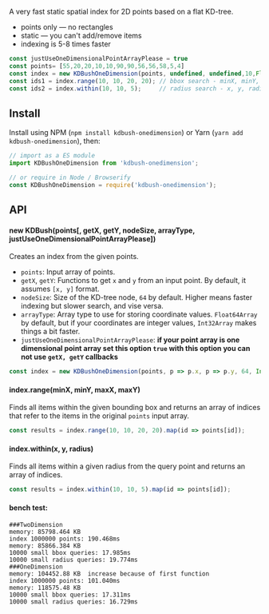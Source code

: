 

A very fast static spatial index for 2D points based on a flat KD-tree.

- points only — no rectangles
- static — you can't add/remove items
- indexing is 5-8 times faster

```js
const justUseOneDimensionalPointArrayPlease = true
const points= [55,20,20,10,10,90,90,56,56,58,5,4]
const index = new KDBushOneDimension(points, undefined, undefined,10,Float64Array, justUseOneDimensionalPointArrayPlease);         // make an index
const ids1 = index.range(10, 10, 20, 20); // bbox search - minX, minY, maxX, maxY
const ids2 = index.within(10, 10, 5);     // radius search - x, y, radius
```

## Install

Install using NPM (`npm install kdbush-onedimension`) or Yarn (`yarn add kdbush-onedimension`), then:

```js
// import as a ES module
import KDBushOneDimension from 'kdbush-onedimension';

// or require in Node / Browserify
const KDBushOneDimension = require('kdbush-onedimension');
```

## API

#### new KDBush(points[, getX, getY, nodeSize, arrayType, justUseOneDimensionalPointArrayPlease])

Creates an index from the given points.

- `points`: Input array of points.
- `getX`, `getY`: Functions to get `x` and `y` from an input point. By default, it assumes `[x, y]` format.
- `nodeSize`: Size of the KD-tree node, `64` by default. Higher means faster indexing but slower search, and vise versa.
- `arrayType`: Array type to use for storing coordinate values. `Float64Array` by default, but if your coordinates are integer values, `Int32Array` makes things a bit faster.
- `justUseOneDimensionalPointArrayPlease`: **if your point array is one dimensional point array set this option `true` with this option you can not use `getX, getY` callbacks**

```js
const index = new KDBushOneDimension(points, p => p.x, p => p.y, 64, Int32Array);
```

#### index.range(minX, minY, maxX, maxY)

Finds all items within the given bounding box and returns an array of indices that refer to the items in the original `points` input array.

```js
const results = index.range(10, 10, 20, 20).map(id => points[id]);
```

#### index.within(x, y, radius)

Finds all items within a given radius from the query point and returns an array of indices.

```js
const results = index.within(10, 10, 5).map(id => points[id]);
```

#### bench test:

```
###TwoDimension
memory: 85798.464 KB
index 1000000 points: 190.468ms
memory: 85866.384 KB
10000 small bbox queries: 17.985ms
10000 small radius queries: 19.774ms
###OneDimension
memory: 104452.88 KB  increase because of first function
index 1000000 points: 101.040ms
memory: 118575.48 KB
10000 small bbox queries: 17.311ms
10000 small radius queries: 16.729ms
```
